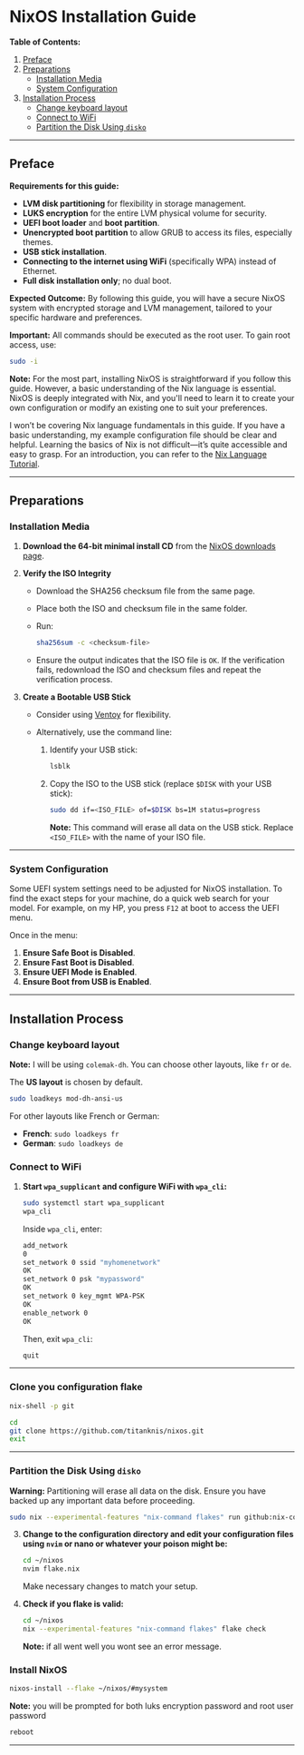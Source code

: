 
# NixOS Installation Guide

**Table of Contents:**

1. [Preface](#preface)
2. [Preparations](#preparations)
   - [Installation Media](#installation-media)
   - [System Configuration](#system-configuration)
3. [Installation Process](#installation-process)
   - [Change keyboard layout](#change-keyboard-layout)
   - [Connect to WiFi](#connect-to-wifi)
   - [Partition the Disk Using `disko`](#partition-the-disk-using-disko)



---

## Preface

**Requirements for this guide:**

- **LVM disk partitioning** for flexibility in storage management.
- **LUKS encryption** for the entire LVM physical volume for security.
- **UEFI boot loader** and **boot partition**.
- **Unencrypted boot partition** to allow GRUB to access its files, especially themes.
- **USB stick installation**.
- **Connecting to the internet using WiFi** (specifically WPA) instead of Ethernet.
- **Full disk installation only**; no dual boot.

**Expected Outcome:**
By following this guide, you will have a secure NixOS system with encrypted storage and LVM management, tailored to your specific hardware and preferences.

**Important:** All commands should be executed as the root user. To gain root access, use:
```sh
sudo -i
```

**Note:** For the most part, installing NixOS is straightforward if you follow this guide. However, a basic understanding of the Nix language is essential. NixOS is deeply integrated with Nix, and you'll need to learn it to create your own configuration or modify an existing one to suit your preferences.

I won’t be covering Nix language fundamentals in this guide. If you have a basic understanding, my example configuration file should be clear and helpful. Learning the basics of Nix is not difficult—it’s quite accessible and easy to grasp. For an introduction, you can refer to the [Nix Language Tutorial](https://nix.dev/tutorials/nix-language.html "The official Nix language basics").

---

## Preparations

### Installation Media

1. **Download the 64-bit minimal install CD** from the [NixOS downloads page](https://nixos.org/download.html "Obviously the official download page").

2. **Verify the ISO Integrity**

   - Download the SHA256 checksum file from the same page.
   - Place both the ISO and checksum file in the same folder.
   - Run:

     ```sh
     sha256sum -c <checksum-file>
     ```

   - Ensure the output indicates that the ISO file is `OK`. If the verification fails, redownload the ISO and checksum files and repeat the verification process.

3. **Create a Bootable USB Stick**

   - Consider using [Ventoy](https://www.ventoy.net/en/index.html "Simply install Ventoy on your USB drive and copy any number of ISO files to it. You can then easily boot from any of them.") for flexibility.
   - Alternatively, use the command line:

     1. Identify your USB stick:

        ```sh
        lsblk
        ```

     2. Copy the ISO to the USB stick (replace `$DISK` with your USB stick):

        ```sh
        sudo dd if=<ISO_FILE> of=$DISK bs=1M status=progress
        ```

        **Note:** This command will erase all data on the USB stick. Replace `<ISO_FILE>` with the name of your ISO file.

---

### System Configuration

Some UEFI system settings need to be adjusted for NixOS installation. To find the exact steps for your machine, do a quick web search for your model. For example, on my HP, you press `F12` at boot to access the UEFI menu.

Once in the menu:

1. **Ensure Safe Boot is Disabled**.
2. **Ensure Fast Boot is Disabled**.
3. **Ensure UEFI Mode is Enabled**.
4. **Ensure Boot from USB is Enabled**.

---

## Installation Process
### Change keyboard layout
**Note:** I will be using `colemak-dh`. You can choose other layouts, like `fr` or `de`.

The **US layout** is chosen by default.
```sh
sudo loadkeys mod-dh-ansi-us
```

For other layouts like French or German:
- **French**: `sudo loadkeys fr`
- **German**: `sudo loadkeys de`
### Connect to WiFi

1. **Start `wpa_supplicant` and configure WiFi with `wpa_cli`:**
   ```sh
   sudo systemctl start wpa_supplicant
   wpa_cli
   ```

   Inside `wpa_cli`, enter:
   ```sh
   add_network
   0
   set_network 0 ssid "myhomenetwork"
   OK
   set_network 0 psk "mypassword"
   OK
   set_network 0 key_mgmt WPA-PSK
   OK
   enable_network 0
   OK
   ```

   Then, exit `wpa_cli`:
   ```sh
   quit
   ```

---
### Clone you configuration flake
```sh
nix-shell -p git
```
```sh
cd
git clone https://github.com/titanknis/nixos.git
exit
```
---
### Partition the Disk Using `disko`

**Warning:** Partitioning will erase all data on the disk. Ensure you have backed up any important data before proceeding.
```sh
sudo nix --experimental-features "nix-command flakes" run github:nix-community/disko/latest -- --mode destroy,format,mount ~/nixos/nixos/disko.nix
```

3. **Change to the configuration directory and edit your configuration files using `nvim` or nano or whatever your poison might be:**
   ```sh
   cd ~/nixos
   nvim flake.nix
   ```

   Make necessary changes to match your setup.
4. **Check if you flake is valid:**
   ```sh
   cd ~/nixos
   nix --experimental-features "nix-command flakes" flake check
   ```
   **Note:** if all went well you wont see an error message.

### Install NixOS
   ```sh
   nixos-install --flake ~/nixos/#mysystem
   ```
   **Note:** you will be prompted for both luks encryption password and root user password

   ```sh
   reboot
   ```

---
